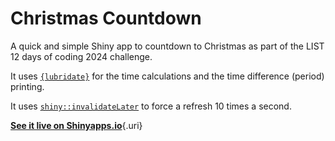 # Christmas Countdown

A quick and simple Shiny app to countdown to Christmas as part of the LIST 12 days of coding 2024 challenge.

It uses [`{lubridate}`](https://lubridate.tidyverse.org/) for the time calculations and the time difference (period) printing.

It uses [`shiny::invalidateLater`](https://shiny.posit.co/r/reference/shiny/0.14/invalidatelater.html) to force a refresh 10 times a second.

[**See it live on Shinyapps.io**](https://jamesmcmahon.shinyapps.io/Christmas_countdown/){.uri}
